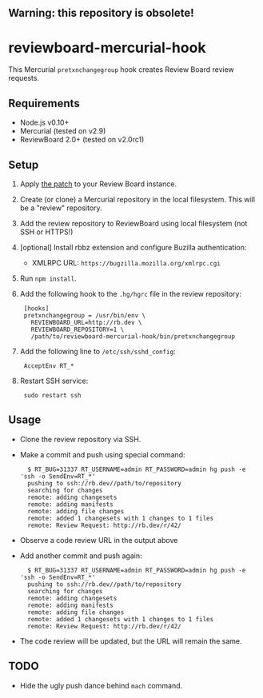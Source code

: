 Warning: this repository is obsolete!
-------------------------------------


reviewboard-mercurial-hook
==========================


This Mercurial `pretxnchangegroup` hook creates Review Board review requests.


Requirements
------------

* Node.js v0.10+
* Mercurial (tested on v2.9)
* ReviewBoard 2.0+ (tested on v2.0rc1)


Setup
-----

1. Apply [the patch](https://gist.github.com/laggyluke/a7f9b082ad7db95ab564)
    to your Review Board instance.
2. Create (or clone) a Mercurial repository in the local filesystem.
    This will be a "review" repository.
3. Add the review repository to ReviewBoard using local filesystem (not SSH or HTTPS!)
4. [optional] Install rbbz extension and configure Buzilla authentication:
    * XMLRPC URL: `https://bugzilla.mozilla.org/xmlrpc.cgi`
4. Run `npm install`.
5. Add the following hook to the `.hg/hgrc` file in the review repository:

        [hooks]
        pretxnchangegroup = /usr/bin/env \
          REVIEWBOARD_URL=http://rb.dev \
          REVIEWBOARD_REPOSITORY=1 \
          /path/to/reviewboard-mercurial-hook/bin/pretxnchangegroup

6. Add the following line to `/etc/ssh/sshd_config`:

        AcceptEnv RT_*

7. Restart SSH service:

        sudo restart ssh


Usage
-----

* Clone the review repository via SSH.

* Make a commit and push using special command:

        $ RT_BUG=31337 RT_USERNAME=admin RT_PASSWORD=admin hg push -e 'ssh -o SendEnv=RT_*'
        pushing to ssh://rb.dev//path/to/repository
        searching for changes
        remote: adding changesets
        remote: adding manifests
        remote: adding file changes
        remote: added 1 changesets with 1 changes to 1 files
        remote: Review Request: http://rb.dev/r/42/

* Observe a code review URL in the output above

* Add another commit and push again:

        $ RT_BUG=31337 RT_USERNAME=admin RT_PASSWORD=admin hg push -e 'ssh -o SendEnv=RT_*'
        pushing to ssh://rb.dev//path/to/repository
        searching for changes
        remote: adding changesets
        remote: adding manifests
        remote: adding file changes
        remote: added 1 changesets with 1 changes to 1 files
        remote: Review Request: http://rb.dev/r/42/

* The code review will be updated, but the URL will remain the same.


TODO
----

* Hide the ugly push dance behind `mach` command.
